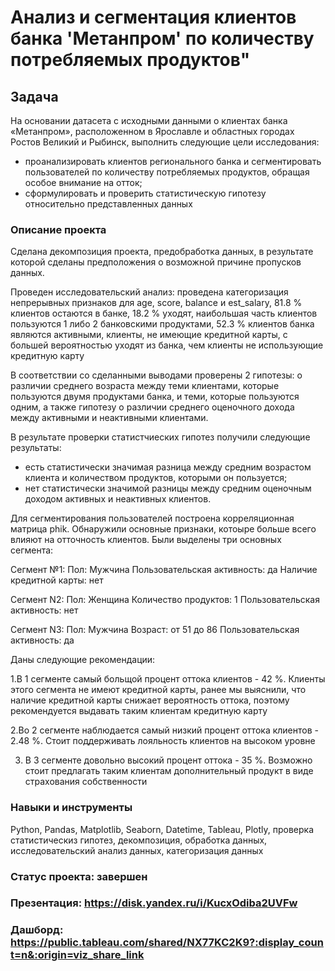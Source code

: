 # Анализ и сегментация клиентов банка 'Метанпром' по количеству потребляемых продуктов" 

## Задача

   На основании датасета с исходными данными о клиентах банка «Метанпром», расположенном в Ярославле и областных городах Ростов Великий и Рыбинск, выполнить следующие цели исследования:
   * проанализировать клиентов регионального банка и сегментировать пользователей по количеству потребляемых продуктов, обращая особое внимание на отток;
   * сформулировать и проверить статистическую гипотезу относительно представленных данных

### Описание проекта 
Сделана декомпозиция проекта, предобработка данных, в результате которой сделаны предположения о возможной причине пропусков данных.

Проведен исследовательский анализ: проведена категоризация непрерывных признаков для age, score, balance и est_salary, 81.8 % клиентов остаются в банке, 18.2 % уходят, 
наибольшая часть клиентов пользуются 1 либо 2 банковскими продуктами, 52.3 % клиентов банка являются активными, клиенты, не имеющие кредитной карты, с большей вероятностью уходят из банка, чем клиенты не использующие кредитную карту

В соответствии со сделанными выводами проверены 2 гипотезы: о различии среднего возраста между теми клиентами, которые пользуются двумя продуктами банка, и теми, которые пользуются одним, а также гипотезу о  различии среднего  оценочного дохода между активными и неактивными клиентами. 

В результате проверки статистчиеских гипотез получили следующие результаты: 

* есть статистически значимая разница между средним возрастом клиента и количеством продуктов, которыми он пользуется;
* нет статистически значимой разницы между средним оценочным доходом активных и неактивных клиентов.

Для сегментирования пользователей построена корреляционная матрица phik. Обнаружили основные признаки, котоыре больше всего влияют на отточность клиентов. Были выделены три основных сегмента: 


 Сегмент №1:
    Пол: Мужчина
    Пользовательская активность: да
    Наличие кредитной карты: нет

 Сегмент N2:
    Пол: Женщина
    Количество продуктов: 1
    Пользовательская активность: нет

 Сегмент N3:
    Пол: Мужчина
    Возраст: от 51 до 86
    Пользовательская активность: да

Даны следующие рекомендации:

  1.В 1 сегменте самый больщой процент оттока клиентов - 42 %. Клиенты этого сегмента не имеют кредитной карты, ранее мы выяснили, что наличие кредитной карты снижает вероятность оттока, поэтому рекомендуется выдавать таким клиентам кредитную карту
  
  
  2.Во 2 сегменте наблюдается самый низкий процент оттока клиентов - 2.48 %. Стоит поддерживать лояльность клиентов на высоком уровне
  
  
  3. В 3 сегменте довольно высокий процент оттока - 35 %. Возможно стоит предлагать таким клиентам дополнительный продукт в виде страхования собственности 


### Навыки и инструменты
Python, Pandas, Matplotlib, Seaborn, Datetime, Tableau, Plotly, проверка статистическиз гипотез, декомпозиция, обработка данных, исследовательский анализ данных, категоризация данных

### Статус проекта: завершен


### Презентация: https://disk.yandex.ru/i/KucxOdiba2UVFw
###  Дашборд:  https://public.tableau.com/shared/NX77KC2K9?:display_count=n&:origin=viz_share_link



